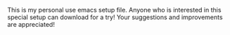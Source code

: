 This is my personal use emacs setup file. Anyone who is interested in this special setup can download for a try! Your suggestions and improvements are appreciated!
